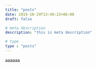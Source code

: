 ```yaml
---
title: "posts"
date: 2019-10-29T13:49:23+06:00
draft: false

# meta description
description: "this is meta description"

# type
type : "posts"
---
```


aaaaaa